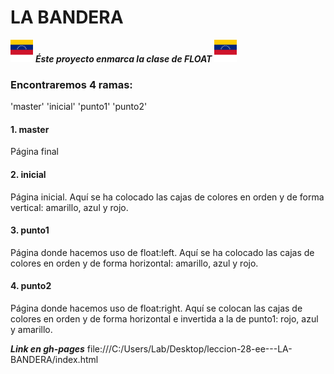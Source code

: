 # LA BANDERA
![bandera](assets/img/venezuela.png)
***Éste proyecto enmarca la clase de FLOAT***
![bandera](assets/img/venezuela.png)
### Encontraremos 4 ramas:
'master' 'inicial' 'punto1' 'punto2'
#### 1. master
Página final
#### 2. inicial
Página inicial. Aquí se ha colocado las cajas de colores en orden y de forma vertical: amarillo, azul y rojo.
#### 3. punto1
Página donde hacemos uso de float:left. Aquí se ha colocado las cajas de colores en orden y de forma horizontal: amarillo, azul y rojo.
#### 4. punto2
Página donde hacemos uso de float:right. Aquí se colocan las cajas de colores en orden y de forma horizontal e invertida a la de punto1: rojo, azul y amarillo.

***Link en gh-pages***
file:///C:/Users/Lab/Desktop/leccion-28-ee---LA-BANDERA/index.html
